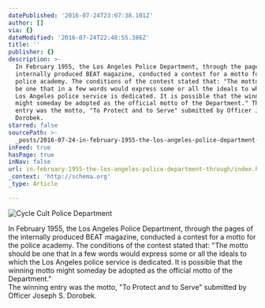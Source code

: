 ```yaml
---
datePublished: '2016-07-24T23:07:38.101Z'
author: []
via: {}
dateModified: '2016-07-24T22:48:55.386Z'
title: ''
publisher: {}
description: >-
  In February 1955, the Los Angeles Police Department, through the pages of the
  internally produced BEAT magazine, conducted a contest for a motto for the
  police academy. The conditions of the contest stated that: "The motto should
  be one that in a few words would express some or all the ideals to which the
  Los Angeles police service is dedicated. It is possible that the winning motto
  might someday be adopted as the official motto of the Department." The winning
  entry was the motto, "To Protect and to Serve" submitted by Officer Joseph S.
  Dorobek. 
starred: false
sourcePath: >-
  _posts/2016-07-24-in-february-1955-the-los-angeles-police-department-through.md
inFeed: true
hasPage: true
inNav: false
url: in-february-1955-the-los-angeles-police-department-through/index.html
_context: 'http://schema.org'
_type: Article

---
```

![Cycle Cult Police Department](https://the-grid-user-content.s3-us-west-2.amazonaws.com/8599849e-a72b-42b7-8e7e-06e5120f645a.jpg)

In February 1955, the Los Angeles Police Department, through the pages of the internally produced BEAT magazine, conducted a contest for a motto for the police academy. The conditions of the contest stated that: "The motto should be one that in a few words would express some or all the ideals to which the Los Angeles police service is dedicated. It is possible that the winning motto might someday be adopted as the official motto of the Department."  
The winning entry was the motto, "To Protect and to Serve" submitted by Officer Joseph S. Dorobek.